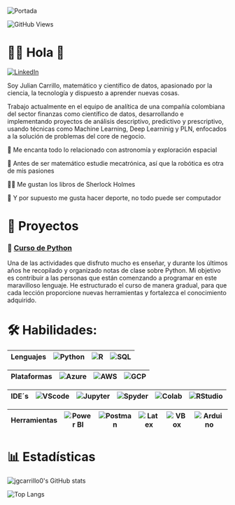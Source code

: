 ![Portada](https://github.com/jgcarrillo0/jgcarrillo0/blob/main/Portada_.gif)


![GitHub Views](https://komarev.com/ghpvc/?username=jgcarrillo0&color=2685BF)

# 👨‍🚀 Hola 👋
[![LinkedIn](https://img.shields.io/badge/LinkedIn-Julian_Carrillo-101010?style=for-the-badge&logo=linkedin&logoColor=white&labelColor=0A66C2)](https://www.linkedin.com/in/jgcarrillo0)

Soy Julian Carrillo, matemático y científico de datos, apasionado por la ciencia, la tecnología y dispuesto a aprender nuevas cosas.

Trabajo actualmente en el equipo de analítica de una compañía colombiana del sector finanzas como científico de datos, desarrollando e implementando proyectos de análisis descriptivo, predictivo y prescriptivo, usando técnicas como Machine Learning, Deep Learninig y PLN, enfocados a la solución de problemas del core de negocio.

🚀 Me encanta todo lo relacionado con astronomía y exploración espacial

🦾 Antes de ser matemático estudie mecatrónica, así que la robótica es otra de mis pasiones

🕵️‍♂️ Me gustan los libros de Sherlock Holmes

💪 Y por supuesto me gusta hacer deporte, no todo puede ser computador

# 💼 Proyectos

### 📌 [Curso de Python](https://github.com/jgcarrillo0/Curso_Python)

Una de las actividades que disfruto mucho es enseñar, y durante los últimos años he recopilado y organizado notas de clase sobre Python. Mi objetivo es contribuir a las personas que están comenzando a programar en este maravilloso lenguaje. He estructurado el curso de manera gradual, para que cada lección proporcione nuevas herramientas y fortalezca el conocimiento adquirido.

# 🛠️ Habilidades:

| Lenguajes | ![Python](https://img.shields.io/badge/Python-47A141?style=for-the-badge&logo=Python&logoColor=white&labelColor=101010) | ![R](https://img.shields.io/badge/R-276DC3?style=for-the-badge&logo=R&logoColor=white&labelColor=101010) | ![SQL](https://img.shields.io/badge/SQL-999999?style=for-the-badge&logo=Liquibase&logoColor=white&labelColor=101010) |
|-----------|---|---|---|

| Plataformas | ![Azure](https://img.shields.io/badge/Azure-0089D6?style=for-the-badge&logo=microsoft-azure&logoColor=white&labelColor=101010) | ![AWS](https://img.shields.io/badge/AWS-232F3E?style=for-the-badge&logo=amazon-aws&logoColor=white&labelColor=101010)| ![GCP](https://img.shields.io/badge/Google_Cloud-4285F4?style=for-the-badge&logo=google-cloud&logoColor=white&labelColor=101010) |
|-----------|---|---|---|

| IDE´s | ![VScode](https://img.shields.io/badge/VSCode-0078D4?style=for-the-badge&logo=visual%20studio%20code&logoColor=white&labelColor=101010) | ![Jupyter](https://img.shields.io/badge/Jupyter-F37626.svg?style=for-the-badge&logo=Jupyter&logoColor=white&labelColor=101010) | ![Spyder](https://img.shields.io/badge/spyder%20ide-FF0000?style=for-the-badge&logo=spyder%20ide&logoColor=white&labelColor=101010) | ![Colab](https://img.shields.io/badge/Google%20Colab-F9AB00?style=for-the-badge&logo=Google%20Colab&logoColor=white&labelColor=101010) | ![RStudio](https://img.shields.io/badge/RStudio-75AADB?style=for-the-badge&logo=RStudio&logoColor=white&labelColor=101010) |
|-----------|---|---|---|---|---|

| Herramientas| ![Power BI](https://img.shields.io/badge/Power_BI-F2C811?style=for-the-badge&logo=Power-BI&logoColor=white&labelColor=101010) | ![Postman](https://img.shields.io/badge/Postman-FF6C37?style=for-the-badge&logo=Postman&logoColor=white&labelColor=101010) | ![Latex](https://img.shields.io/badge/LaTeX-47A141?style=for-the-badge&logo=LaTeX&logoColor=white&labelColor=101010) | ![VBox](https://img.shields.io/badge/VirtualBox-21416b?style=for-the-badge&logo=VirtualBox&logoColor=white&labelColor=101010) | ![Arduino](https://img.shields.io/badge/Arduino-00979D?style=for-the-badge&logo=Arduino&logoColor=white&labelColor=101010) |
|-----------|---|---|---|---|---|

# 📊 Estadísticas

![jgcarrillo0's GitHub stats](https://github-readme-stats.vercel.app/api/?username=jgcarrillo0&show_icons=true&theme=tokyonight&rank_icon=github\&locale=es)

![Top Langs](https://github-readme-stats.vercel.app/api/top-langs/?username=jgcarrillo0&theme=tokyonight&progress=true\&locale=es)


